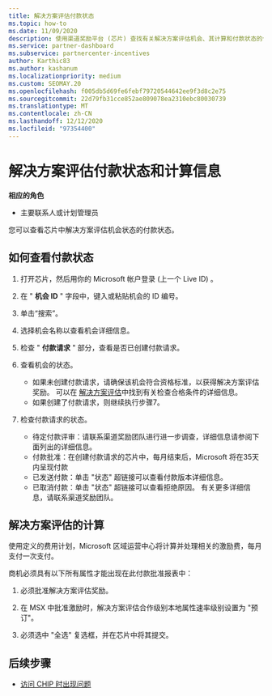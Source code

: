 ```yaml
---
title: 解决方案评估付款状态
ms.topic: how-to
ms.date: 11/09/2020
description: 使用渠道奖励平台 (芯片) 查找有关解决方案评估机会、其计算和付款状态的信息。
ms.service: partner-dashboard
ms.subservice: partnercenter-incentives
author: Karthic83
ms.author: kashanum
ms.localizationpriority: medium
ms.custom: SEOMAY.20
ms.openlocfilehash: f005db5d69fe6febf79720544642ee9f3d8c2e75
ms.sourcegitcommit: 22d79fb31cce852ae809078ea2310ebc80030739
ms.translationtype: MT
ms.contentlocale: zh-CN
ms.lasthandoff: 12/12/2020
ms.locfileid: "97354400"
---
```

# <a name="solution-assessment-payment-status-and-calculation-info"></a>解决方案评估付款状态和计算信息

**相应的角色**

- 主要联系人或计划管理员

您可以查看芯片中解决方案评估机会状态的付款状态。

## <a name="how-to-review-your-payment-status"></a>如何查看付款状态

1. 打开芯片，然后用你的 Microsoft 帐户登录 (上一个 Live ID) 。
2. 在 " **机会 ID** " 字段中，键入或粘贴机会的 ID 编号。
3. 单击“搜索”。 
4. 选择机会名称以查看机会详细信息。
5. 检查 " **付款请求** " 部分，查看是否已创建付款请求。
6. 查看机会的状态。

    - 如果未创建付款请求，请确保该机会符合资格标准，以获得解决方案评估奖励。 可以在 [解决方案评估](chip-solution-assessment.md)中找到有关检查合格条件的详细信息。
    - 如果创建了付款请求，则继续执行步骤7。
7. 检查付款请求的状态。

    - 待定付款评审：请联系渠道奖励团队进行进一步调查，详细信息请参阅下面列出的详细信息。
    - 付款批准：在创建付款请求的芯片中，每月结束后，Microsoft 将在35天内呈现付款
    -  已发送付款：单击 "状态" 超链接可以查看付款版本详细信息。
    - 已取消付款：单击 "状态" 超链接可以查看拒绝原因。 有关更多详细信息，请联系渠道奖励团队。

## <a name="calculations-for-solutions-assessment"></a>解决方案评估的计算

使用定义的费用计划，Microsoft 区域运营中心将计算并处理相关的激励费，每月支付一次支付。

商机必须具有以下所有属性才能出现在此付款批准报表中：

1. 必须批准解决方案评估奖励。

1. 在 MSX 中批准激励时，解决方案评估合作级别本地属性速率级别设置为 "预订"。
 
1. 必须选中 "全选" 复选框，并在芯片中将其提交。

## <a name="next-steps"></a>后续步骤

- [访问 CHIP 时出现问题](chip-access-trouble.md) 
